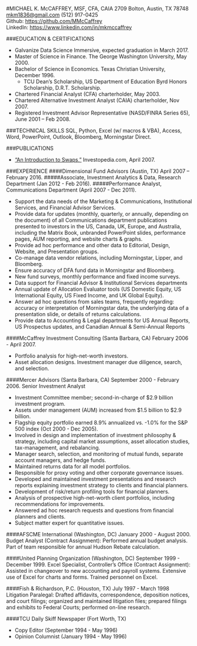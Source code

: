 #MICHAEL K. McCAFFREY, MSF, CFA, CAIA
2709 Bolton, Austin, TX 78748  mkm1836@gmail.com  (512) 917-0425  
Github: https://github.com/MMcCaffrey  
LinkedIn: https://www.linkedin.com/in/mkmccaffrey  

###EDUCATION & CERTIFICATIONS
* Galvanize Data Science Immersive, expected graduation in March 2017.
* Master of Science in Finance. The George Washington University, May 2000.  
* Bachelor of Science in Economics. Texas Christian University, December 1996.  
	* TCU Dean’s Scholarship, US Department of Education Byrd Honors Scholarship, D.R.T. Scholarship.  
* Chartered Financial Analyst (CFA) charterholder, May 2003.  
* Chartered Alternative Investment Analyst (CAIA) charterholder, Nov 2007.
* Registered Investment Advisor Representative (NASD/FINRA Series 65), June 2001 – Feb 2008.

###TECHNICAL SKILLS
SQL, Python, Excel (w/ macros & VBA), Access, Word, PowerPoint, Outlook, Bloomberg, Morningstar Direct.

###PUBLICATIONS
* [“An Introduction to Swaps,”](http://www.investopedia.com/articles/optioninvestor/07/swaps.asp) Investopedia.com, April 2007. 

###EXPERIENCE
####Dimensional Fund Advisors (Austin, TX) April 2007 – February 2016.
#####Associate, Investment Analytics & Data, Research Department (Jan 2012 - Feb 2016).
#####Performance Analyst, Communications Department (April 2007 - Dec 2011).
* Support the data needs of the Marketing & Communications, Institutional Services, and Financial Advisor Services.
* Provide data for updates (monthly, quarterly, or annually, depending on the document) of all Communications department publications presented to investors in the US, Canada, UK, Europe, and Australia, including the Matrix Book, unbranded PowerPoint slides, performance pages, AUM reporting, and website charts & graphs.
* Provide ad hoc performance and other data to Editorial, Design, Website, and Presentation groups.
* Co-manage data vendor relations, including Morningstar, Lipper, and Bloomberg.
* Ensure accuracy of DFA fund data in Morningstar and Bloomberg.
* New fund surveys, monthly performance and fixed income surveys.
* Data support for Financial Advisor & Institutional Services departments
* Annual update of Allocation Evaluator tools (US Domestic Equity, US International Equity, US Fixed Income, and UK Global Equity).
* Answer ad hoc questions from sales teams, frequently regarding: accuracy or interpretation of Morningstar data, the underlying data of a presentation slide, or details of returns calculations.
* Provide data to Accounting & Legal departments for US Annual Reports, US Prospectus updates, and Canadian Annual & Semi-Annual Reports

####McCaffrey Investment Consulting (Santa Barbara, CA) February 2006 - April 2007.
* Portfolio analysis for high-net-worth investors.
* Asset allocation designs. Investment manager due diligence, search, and selection.

####Mercer Advisors (Santa Barbara, CA) September 2000 - February 2006.
Senior Investment Analyst
* Investment Committee member; second-in-charge of $2.9 billion investment program.
* Assets under management (AUM) increased from $1.5 billion to $2.9 billion.
* Flagship equity portfolio earned 8.9% annualized vs. -1.0% for the S&P 500 index (Oct 2000 - Dec 2005).
* Involved in design and implementation of investment philosophy & strategy, including capital market assumptions, asset allocation studies, tax-management, and rebalancing.
* Manager search, selection, and monitoring of mutual funds, separate account managers, and hedge funds. 
* Maintained returns data for all model portfolios.
* Responsible for proxy voting and other corporate governance issues.
* Developed and maintained investment presentations and research reports explaining investment strategy to clients and financial planners.
* Development of risk/return profiling tools for financial planners.
* Analysis of prospective high-net-worth client portfolios, including recommendations for improvements.
* Answered ad hoc research requests and questions from financial planners and clients.
* Subject matter expert for quantitative issues.

####AFSCME International (Washington, DC) January 2000 - August 2000.
Budget Analyst (Contract Assignment):  Performed annual budget analysis. Part of team responsible for annual Hudson Rebate calculation.

####United Planning Organization (Washington, DC) September 1999 - December 1999.
Excel Specialist, Controller’s Office (Contract Assignment): Assisted in changeover to new accounting and payroll systems. Extensive use of Excel for charts and forms. Trained personnel on Excel.

####Fish & Richardson, P.C. (Houston, TX) July 1997 - March 1998  
Litigation Paralegal:  Drafted affidavits, correspondence, deposition notices, and court filings; organized and maintained litigation files; prepared filings and exhibits to Federal Courts; performed on-line research.
	
####TCU Daily Skiff Newspaper (Fort Worth, TX)  
* Copy Editor (September 1994 - May 1996)  
* Opinion Columnist (January 1994 - May 1996)  


